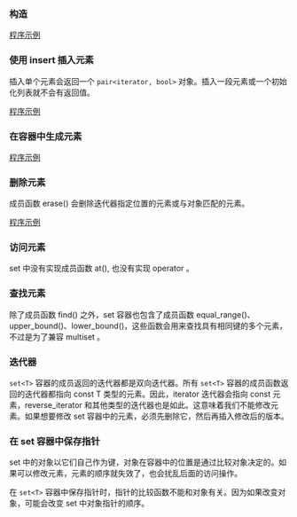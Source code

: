 
### 构造

[程序示例](14_Set/01_construct.cpp)


### 使用 insert 插入元素

插入单个元素会返回一个 `pair<iterator, bool>` 对象。插入一段元素或一个初始化列表就不会有返回值。

[程序示例](14_Set/02_insert.cpp)


### 在容器中生成元素

[程序示例](14_Set/03_emplace.cpp)


### 删除元素

成员函数 erase() 会删除迭代器指定位置的元素或与对象匹配的元素。

[程序示例](14_Set/04_erase.cpp)


### 访问元素

set 中没有实现成员函数 at(), 也没有实现 operator[]() 。


### 查找元素

除了成员函数 find() 之外，set 容器也包含了成员函数 equal_range()、upper_bound()、lower_bound()，这些函数会用来查找具有相同键的多个元素，不过是为了兼容 multiset 。


### 迭代器

`set<T>` 容器的成员返回的迭代器都是双向迭代器。所有 `set<T>` 容器的成员函数返回的迭代器都指向 const T 类型的元素。因此，iterator 迭代器会指向 const 元素，reverse_iterator 和其他类型的迭代器也是如此。这意味着我们不能修改元素。如果想要修改 set 容器中的元素，必须先删除它，然后再插入修改后的版本。


### 在 set 容器中保存指针

set 中的对象以它们自己作为键，对象在容器中的位置是通过比较对象决定的。如果可以修改元素，元素的顺序就失效了，也会扰乱后面的访问操作。

在 `set<T>` 容器中保存指针时，指针的比较函数不能和对象有关。因为如果改变对象，可能会改变  set 中对象指针的顺序。

